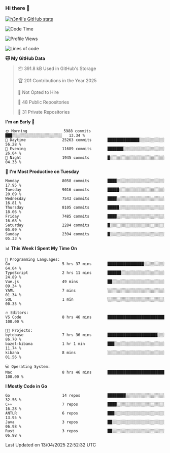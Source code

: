 ### Hi there 👋

[![h3n4l's GitHub stats](https://github-readme-stats.vercel.app/api?username=h3n4l&count_private=true&show_icons=true&theme=radical)](https://github.com/h3n4l/github-readme-stats)

<!--START_SECTION:waka-->
![Code Time](http://img.shields.io/badge/Code%20Time-2%2C139%20hrs%2041%20mins-blue)

![Profile Views](http://img.shields.io/badge/Profile%20Views-11-blue)

![Lines of code](https://img.shields.io/badge/From%20Hello%20World%20I%27ve%20Written-15.3%20million%20lines%20of%20code-blue)

**🐱 My GitHub Data** 

> 📦 391.8 kB Used in GitHub's Storage 
 > 
> 🏆 201 Contributions in the Year 2025
 > 
> 🚫 Not Opted to Hire
 > 
> 📜 48 Public Repositories 
 > 
> 🔑 31 Private Repositories 
 > 
**I'm an Early 🐤** 

```text
🌞 Morning                5988 commits        ███░░░░░░░░░░░░░░░░░░░░░░   13.34 % 
🌆 Daytime                25263 commits       ██████████████░░░░░░░░░░░   56.28 % 
🌃 Evening                11689 commits       ███████░░░░░░░░░░░░░░░░░░   26.04 % 
🌙 Night                  1945 commits        █░░░░░░░░░░░░░░░░░░░░░░░░   04.33 % 
```
📅 **I'm Most Productive on Tuesday** 

```text
Monday                   8058 commits        ████░░░░░░░░░░░░░░░░░░░░░   17.95 % 
Tuesday                  9016 commits        █████░░░░░░░░░░░░░░░░░░░░   20.09 % 
Wednesday                7543 commits        ████░░░░░░░░░░░░░░░░░░░░░   16.81 % 
Thursday                 8105 commits        █████░░░░░░░░░░░░░░░░░░░░   18.06 % 
Friday                   7485 commits        ████░░░░░░░░░░░░░░░░░░░░░   16.68 % 
Saturday                 2284 commits        █░░░░░░░░░░░░░░░░░░░░░░░░   05.09 % 
Sunday                   2394 commits        █░░░░░░░░░░░░░░░░░░░░░░░░   05.33 % 
```


📊 **This Week I Spent My Time On** 

```text
💬 Programming Languages: 
Go                       5 hrs 37 mins       ████████████████░░░░░░░░░   64.04 % 
TypeScript               2 hrs 11 mins       ██████░░░░░░░░░░░░░░░░░░░   24.89 % 
Vue.js                   49 mins             ██░░░░░░░░░░░░░░░░░░░░░░░   09.34 % 
YAML                     7 mins              ░░░░░░░░░░░░░░░░░░░░░░░░░   01.34 % 
SQL                      1 min               ░░░░░░░░░░░░░░░░░░░░░░░░░   00.35 % 

🔥 Editors: 
VS Code                  8 hrs 46 mins       █████████████████████████   100.00 % 

🐱‍💻 Projects: 
bytebase                 7 hrs 36 mins       ██████████████████████░░░   86.70 % 
bazel-kibana             1 hr 1 min          ███░░░░░░░░░░░░░░░░░░░░░░   11.74 % 
kibana                   8 mins              ░░░░░░░░░░░░░░░░░░░░░░░░░   01.56 % 

💻 Operating System: 
Mac                      8 hrs 46 mins       █████████████████████████   100.00 % 
```

**I Mostly Code in Go** 

```text
Go                       14 repos            ████████░░░░░░░░░░░░░░░░░   32.56 % 
C++                      7 repos             ████░░░░░░░░░░░░░░░░░░░░░   16.28 % 
ANTLR                    6 repos             ███░░░░░░░░░░░░░░░░░░░░░░   13.95 % 
Java                     3 repos             ██░░░░░░░░░░░░░░░░░░░░░░░   06.98 % 
Rust                     3 repos             ██░░░░░░░░░░░░░░░░░░░░░░░   06.98 % 
```




 Last Updated on 13/04/2025 22:52:32 UTC
<!--END_SECTION:waka-->

